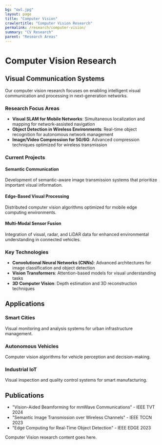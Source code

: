 ```yaml
---
bg: "owl.jpg"
layout: page
title: "Computer Vision"
crawlertitle: "Computer Vision Research"
permalink: /research/computer-vision/
summary: "CV Research"
parent: "Research Areas"
---
```


# Computer Vision Research

## Visual Communication Systems

Our computer vision research focuses on enabling intelligent visual communication and processing in next-generation networks.

### Research Focus Areas

- **Visual SLAM for Mobile Networks**: Simultaneous localization and mapping for network-assisted navigation
- **Object Detection in Wireless Environments**: Real-time object recognition for autonomous network management
- **Image/Video Compression for 5G/6G**: Advanced compression techniques optimized for wireless transmission

### Current Projects

#### Semantic Communication
Development of semantic-aware image transmission systems that prioritize important visual information.

#### Edge-Based Visual Processing
Distributed computer vision algorithms optimized for mobile edge computing environments.

#### Multi-Modal Sensor Fusion
Integration of visual, radar, and LiDAR data for enhanced environmental understanding in connected vehicles.

### Key Technologies

- **Convolutional Neural Networks (CNNs)**: Advanced architectures for image classification and object detection
- **Vision Transformers**: Attention-based models for visual understanding tasks
- **3D Computer Vision**: Depth estimation and 3D reconstruction techniques

## Applications

### Smart Cities
Visual monitoring and analysis systems for urban infrastructure management.

### Autonomous Vehicles
Computer vision algorithms for vehicle perception and decision-making.

### Industrial IoT
Visual inspection and quality control systems for smart manufacturing.

## Publications

- "Vision-Aided Beamforming for mmWave Communications" - IEEE TVT 2024
- "Semantic Image Transmission over Wireless Channels" - IEEE TCCN 2023
- "Edge Computing for Real-Time Object Detection" - IEEE EDGE 2023

Computer Vision research content goes here.